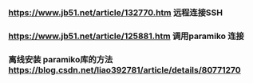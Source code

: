 ###  https://www.jb51.net/article/132770.htm   远程连接SSH      
###  https://www.jb51.net/article/125881.htm   调用paramiko  连接


###  离线安装 paramiko库的方法 https://blog.csdn.net/liao392781/article/details/80771270





